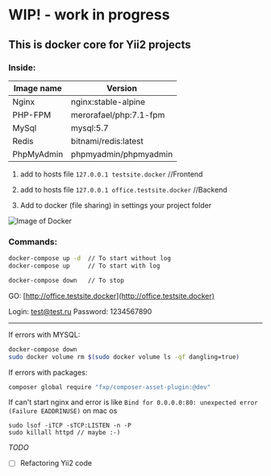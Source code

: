 # WIP! - work in progress

## This is docker core for Yii2 projects 

### Inside: 

Image name | Version
------------ | -------------
Nginx | nginx:stable-alpine
PHP-FPM | merorafael/php:7.1-fpm
MySql | mysql:5.7
Redis | bitnami/redis:latest
PhpMyAdmin | phpmyadmin/phpmyadmin

1. add to hosts file `127.0.0.1 testsite.docker` //Frontend

1. add to hosts file `127.0.0.1 office.testsite.docker` //Backend

2. Add to docker (file sharing) in settings your project folder

![Image of Docker](https://image.prntscr.com/image/C5r_SEtQS5_XaMBe6tDtyQ.png)

### Commands:
```bash
docker-compose up -d  // To start without log
docker-compose up     // To start with log

docker-compose down   // To stop
```

GO: [http://office.testsite.docker](http://office.testsite.docker)

Login: test@test.ru
Password: 1234567890

--------------------------------------------------------------------
If errors with MYSQL:
```bash
docker-compose down
sudo docker volume rm $(sudo docker volume ls -qf dangling=true)
```

If errors with packages:
```bash
composer global require "fxp/composer-asset-plugin:@dev"
```

If can't start nginx and error is like `Bind for 0.0.0.0:80: unexpected error (Failure EADDRINUSE)` on mac os 
```
sudo lsof -iTCP -sTCP:LISTEN -n -P
sudo killall httpd // maybe :-)
```
*TODO*

- [ ]  Refactoring Yii2 code
